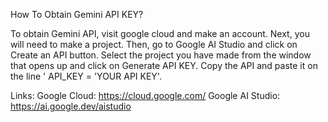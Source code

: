 How To Obtain Gemini API KEY?

To obtain Gemini API, visit google cloud and make an account. Next, you will need to make a project. 
Then, go to Google AI Studio and click on Create an API button. Select the project you have made from the window that opens up and click on Generate API KEY.
Copy the API and paste it on the line '  API_KEY = 'YOUR API KEY'.

Links: 
Google Cloud: https://cloud.google.com/
Google AI Studio: https://ai.google.dev/aistudio
